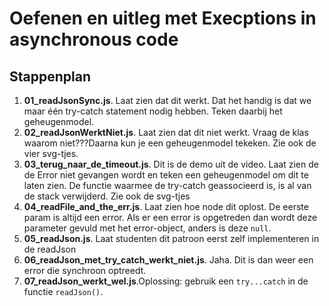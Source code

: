 # Oefenen en uitleg met Execptions in asynchronous code

## Stappenplan

1. **01_readJsonSync.js**. Laat zien dat dit werkt. Dat het handig is dat we maar één try-catch statement nodig hebben. Teken daarbij het geheugenmodel.
1. **02_readJsonWerktNiet.js**. Laat zien dat dit niet werkt. Vraag de klas waarom niet???Daarna kun je een geheugenmodel tekeken. Zie ook de vier svg-tjes.
1. **03_terug_naar_de_timeout.js**. Dit is de demo uit de video. Laat zien de de Error niet gevangen wordt en teken een geheugenmodel om dit te laten zien. De functie waarmee de try-catch geassocieerd is, is al van de stack verwijderd. Zie ook de svg-tjes
1. **04_readFile_and_the_err.js**. Laat zien hoe node dit oplost. De eerste param is altijd een error. Als er een error is opgetreden dan wordt deze parameter gevuld met het error-object, anders is deze `null`.
1. **05_readJson.js**. Laat studenten dit patroon eerst zelf implementeren in de readJson
1. **06_readJson_met_try_catch_werkt_niet.js**. Jaha. Dit is dan weer een error die synchroon optreedt.
1. **07_readJson_werkt_wel.js**.Oplossing: gebruik een `try...catch` in de functie `readJson()`.
